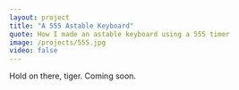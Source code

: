 ```yaml
---
layout: project
title: "A 555 Astable Keyboard"
quote: How I made an astable keyboard using a 555 timer
image: /projects/555.jpg
video: false
---
```


<div class="message">
  Hold on there, tiger. Coming soon.
</div>

